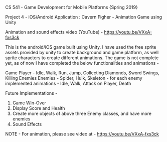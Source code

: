 
CS 541 - Game Development for Mobile Platforms {Spring 2019}

Project 4 - iOS/Android Application  : Cavern Figher - Animation Game using Unity

Animation and sound effects video (YouTube) - https://youtu.be/VXxA-fxs3ck

This is the android/iOS game built using Unity. I have used the free sprite assets provided by unity to create background and game platform, as well sprite characters to create different animations.
The game is not complete yet, as of now I have completed the below functionalities and animations -

Game Player - Idle, Walk, Run, Jump, Collecting Diamonds, Sword Swings, Killing Enemies
Enemies  - Spider, Hulk, Skeleton - for each enemy implemented animations  - Idle, Walk, Attack on Player, Death

Future Implementations - 
1. Game Win-Over
2. Display Score and Health
3. Create more objects of above three Enemy classes, and have more enemies
4. Sound Effects
		
NOTE - For animation,  please see video at - https://youtu.be/VXxA-fxs3ck



